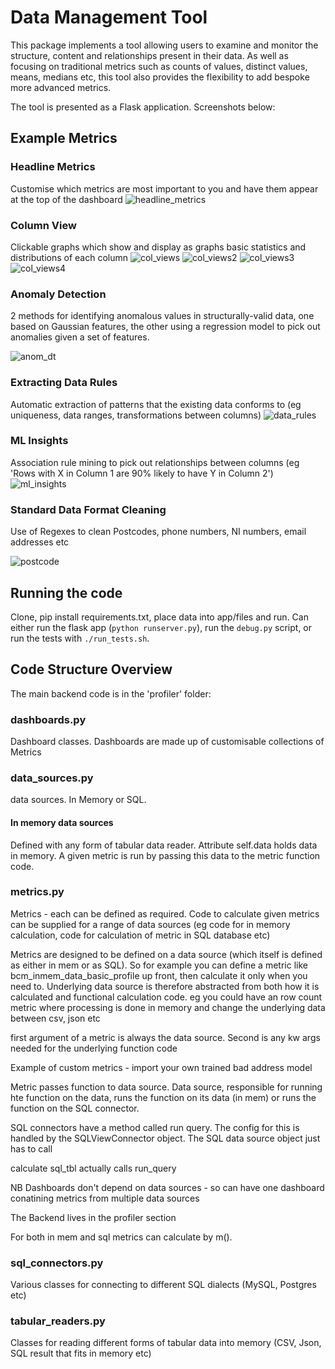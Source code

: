 # Data Management Tool
This package implements a tool allowing users to examine and monitor the structure, content and relationships present in their data. As well as focusing on traditional metrics such as counts of values, distinct values, means, medians etc, this tool also provides the flexibility to add bespoke more advanced metrics.

The tool is presented as a Flask application. Screenshots below:

## Example Metrics
### Headline Metrics
Customise which metrics are most important to you and have them appear at the top of the dashboard
![headline_metrics](https://user-images.githubusercontent.com/97685851/149484416-5fb3bbb0-08af-465e-a294-d4cd6f0b97d1.PNG)

### Column View
Clickable graphs which show and display as graphs basic statistics and distributions of each column
![col_views](https://user-images.githubusercontent.com/97685851/149484393-5228f115-026a-48ca-a6e7-aa3b6a87ac18.PNG)
![col_views2](https://user-images.githubusercontent.com/97685851/149484396-e27f4b0c-485a-4bbd-a92d-26c8f23584dd.PNG)
![col_views3](https://user-images.githubusercontent.com/97685851/149484400-d2b3c9cb-9bb4-48b4-996f-3a2a854cbfd2.PNG)
![col_views4](https://user-images.githubusercontent.com/97685851/149484405-0afbffdb-e317-4ded-8625-7e770f109733.PNG)


### Anomaly Detection
2 methods for identifying anomalous values in structurally-valid data, one based on Gaussian features, the other using a regression model to pick out anomalies given a set of features.

![anom_dt](https://user-images.githubusercontent.com/97685851/149484382-36bf746d-4044-4e25-a3c8-9cbcff82239b.PNG)

### Extracting Data Rules
Automatic extraction of patterns that the existing data conforms to (eg uniqueness, data ranges, transformations between columns)
![data_rules](https://user-images.githubusercontent.com/97685851/149484410-07797726-46f7-4278-8b48-8d93f3ae34fe.PNG)

### ML Insights
Association rule mining to pick out relationships between columns (eg 'Rows with X in Column 1 are 90% likely to have Y in Column 2')
![ml_insights](https://user-images.githubusercontent.com/97685851/149484419-f8f67be9-956e-49a0-a1da-d62464f85b15.PNG)


### Standard Data Format Cleaning
Use of Regexes to clean Postcodes, phone numbers, NI numbers, email addresses etc

![postcode](https://user-images.githubusercontent.com/97685851/149484426-986984fe-2334-4922-a87d-0eef255b4e8f.PNG)


## Running the code
Clone, pip install requirements.txt, place data into app/files and run. Can either run the flask app (`python runserver.py`), run the `debug.py` script, or run the tests with `./run_tests.sh`.

## Code Structure Overview
The main backend code is in the 'profiler' folder:
 ### dashboards.py
 Dashboard classes. Dashboards are made up of customisable collections of Metrics

 ### data_sources.py
 data sources. In Memory or SQL.

 #### In memory data sources
 Defined with any form of tabular data reader.
 Attribute self.data holds data in memory. A given metric is run by passing this data to the metric function code.

 ### metrics.py
 Metrics - each can be defined as required. Code to calculate given metrics can be supplied for a range of data sources (eg code for in memory calculation, code for calculation of metric in SQL database etc)

 Metrics are designed to be defined on a data source (which itself is defined as either in mem or as SQL). So for example you can define a metric like bcm_inmem_data_basic_profile up front, then calculate it only when you need to. Underlying data source is therefore abstracted from both how it is calculated and functional calculation code. eg you could have an row count metric where processing is done in memory and change the underlying data between csv, json etc 

 first argument of a metric is always the data source. Second is any kw args needed for the underlying function code

 Example of custom metrics - import your own trained bad address model

 Metric passes function to data source. Data source, responsible for running hte function on the data, runs the function on its data (in mem) or runs the function on the SQL connector.

 SQL connectors have a method called run query. The config for this is handled by the SQLViewConnector object. The SQL data source object just has to call 

 calculate sql_tbl actually calls run_query 

 NB Dashboards don't depend on data sources - so can have one dashboard conatining metrics from multiple data sources

 The Backend lives in the profiler section

 For both in mem and sql metrics can calculate by m().  

 ### sql_connectors.py
 Various classes for connecting to different SQL dialects (MySQL, Postgres etc)

 ### tabular_readers.py
 Classes for reading different forms of tabular data into memory (CSV, Json, SQL result that fits in memory etc)
